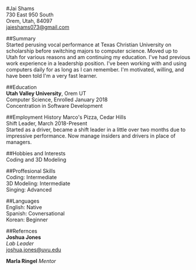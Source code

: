 #Jai Shams  
730 East 950 South  
Orem, Utah, 84097  
jaieshams073@gmail.com  

##Summary  
Started perusing vocal performance at Texas Christian University on scholarship before switching majors to computer science. Moved up to Utah for various reasons and am continuing my education. I've had previous work experience in a leadership position. I've been working with and using computers daily for as long as I can remember. I'm motivated, willing, and have been told I'm a very fast learner.

##Education  
**Utah Valley University**, Orem UT  
Computer Science, Enrolled January 2018  
Concentration in Software Development

##Employment History
Marco's Pizza, Cedar Hills  
Shift Leader, March 2018-Present  
Started as a driver, became a shift leader in a little over two months due to impressive performance. Now manage insiders and drivers in place of managers.

##Hobbies and Interests  
Coding and 3D Modeling

##Proffesional Skills  
Coding: Intermediate  
3D Modeling: Intermediate  
Singing: Advanced

##Languages  
English: Native  
Spanish: Covnersational  
Korean: Beginner

##Refernces  
**Joshua Jones**  
_Lab Leader_  
joshua.jones@uvu.edu  

**Marla Ringel**
_Mentor_  
